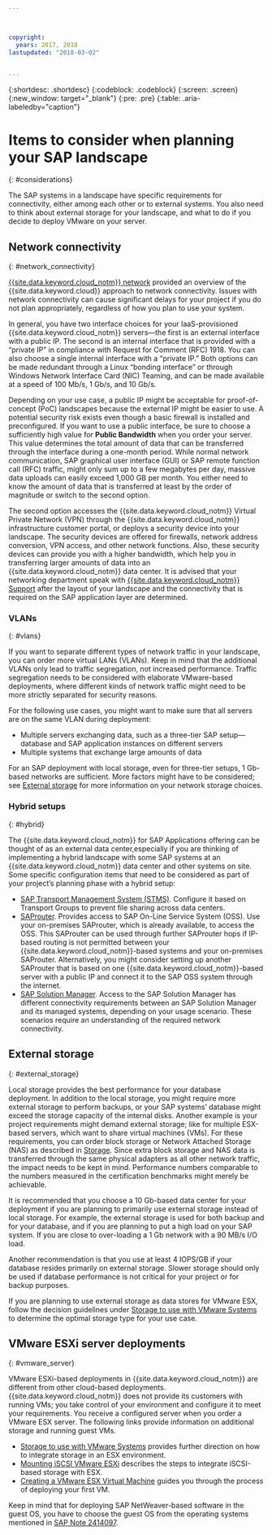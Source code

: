 ```yaml
---



copyright:
  years: 2017, 2018
lastupdated: "2018-03-02"


---
```


{:shortdesc: .shortdesc}
{:codeblock: .codeblock}
{:screen: .screen}
{:new_window: target="_blank"}
{:pre: .pre}
{:table: .aria-labeledby="caption"}

# Items to consider when planning your SAP landscape
{: #considerations}

The SAP systems in a landscape have specific requirements for connectivity, either among each other or to external systems. You also need to think about external storage for your landscape, and what to do if you decide to deploy VMware on your server.

## Network connectivity
{: #network_connectivity}

[{{site.data.keyword.cloud_notm}} network](/docs/infrastructure/sap-netweaver/sap-about.html#ibm_cloud_network) provided an overview of the {{site.data.keyword.cloud}} approach to network connectivity. Issues with network connectivity can cause significant delays for your project if you do not plan appropriately, regardless of how you plan to use your system. 

In general, you have two interface choices for your IaaS-provisioned {{site.data.keyword.cloud_notm}} servers—the first is an external interface with a public IP. The second is an internal interface that is provided with a “private IP” in compliance with Request for Comment (RFC) 1918. You can also choose a single internal interface with a “private IP.” Both options can be made redundant through a Linux “bonding interface” or through Windows Network Interface Card (NIC) Teaming, and can be made available at a speed of 100 Mb/s, 1 Gb/s, and 10 Gb/s.

Depending on your use case, a public IP might be acceptable for proof-of-concept (PoC) landscapes because the external IP might be easier to use. A potential security risk exists even though a basic firewall is installed and preconfigured. If you want to use a public interface, be sure to choose a sufficiently high value for **Public Bandwidth** when you order your server. This value determines the total amount of data that can be transferred through the interface during a one-month period. While normal network communication, SAP graphical user interface (GUI) or SAP remote function call (RFC) traffic, might only sum up to a few megabytes per day, massive data uploads can easily exceed 1,000 GB per month. You either need to know the amount of data that is transferred at least by the order of magnitude or switch to the second option.

The second option accesses the {{site.data.keyword.cloud_notm}} Virtual Private Network (VPN) through the {{site.data.keyword.cloud_notm}} infrastructure customer portal, or deploys a security device into your landscape. The security devices are offered for firewalls, network address conversion, VPN access, and other network functions. Also, these security devices can provide you with a higher bandwidth, which help you in transferring larger amounts of data into an {{site.data.keyword.cloud_notm}} data center. It is advised that your networking department speak with [{{site.data.keyword.cloud_notm}} Support](https://console.bluemix.net/docs/get-support/howtogetsupport.html#getting-customer-support) after the layout of your landscape and the connectivity that is required on the SAP application layer are determined.

### VLANs
{: #vlans}

If you want to separate different types of network traffic in your landscape, you can order more virtual LANs (VLANs). Keep in mind that the additional VLANs only lead to traffic segregation, not increased performance. Traffic segregation needs to be considered with elaborate VMware-based deployments, where different kinds of network traffic might need to be more strictly separated for security reasons.

For the following use cases, you might want to make sure that all servers are on the same VLAN during deployment:
  *	Multiple servers exchanging data, such as a three-tier SAP setup—database and SAP application instances on different servers
  *	Multiple systems that exchange large amounts of data

For an SAP deployment with local storage, even for three-tier setups, 1 Gb-based networks are sufficient. More factors might have to be considered; see [External storage](/docs/infrastructure/sap-netweaver/sap-considerations.html#external_storage) for more information on your network storage choices.

### Hybrid setups
{: #hybrid}

The {{site.data.keyword.cloud_notm}} for SAP Applications offering can be thought of as an external data center,especially if you are thinking of implementing a hybrid landscape with some SAP systems at an {{site.data.keyword.cloud_notm}} data center and other systems on site. Some specific configuration items that need to be considered as part of your project’s planning phase with a hybrid setup:

  *	[SAP Transport Management System (STMS)](https://help.sap.com/saphelp_me60/helpdata/en/c4/6045377b52253de10000009b38f889/frameset.htm). Configure it based on Transport Groups to prevent file sharing across data centers.
  *	[SAProuter](https://support.sap.com/en/tools/connectivity-tools/saprouter.html). Provides access to SAP On-Line Service System (OSS). Use your on-premises SAProuter, which is already available, to access the OSS. This SAProuter can be used through further SAProuter hops if IP-based routing is not permitted between your {{site.data.keyword.cloud_notm}}-based systems and your on-premises SAProuter. Alternatively, you might consider setting up another SAProuter that is based on one {{site.data.keyword.cloud_notm}}-based server with a public IP and connect it to the SAP OSS system through the internet.
  *	[SAP Solution Manager](https://support.sap.com/en/solution-manager.html). Access to the SAP Solution Manager has different connectivity requirements between an SAP Solution Manager and its managed systems, depending on your usage scenario. These scenarios require an understanding of the required network connectivity.  

## External storage
{: #external_storage}

Local storage provides the best performance for your database deployment. In addition to the local storage, you might require more external storage to perform backups, or your SAP systems’ database might exceed the storage capacity of the internal disks. Another example is your project requirements might demand external storage; like for multiple ESX-based servers, which want to share virtual machines (VMs). For these requirements, you can order block storage or Network Attached Storage (NAS) as described in [Storage](/docs/infrastructure/sap-netweaver/sap-general-iaas-concepts.html#storage). Since extra block storage and NAS data is transferred through the same physical adapters as all other network traffic, the impact needs to be kept in mind. Performance numbers comparable to the numbers measured in the certification benchmarks might merely be achievable.

It is recommended that you choose a 10 Gb-based data center for your deployment if you are planning to primarily use external storage instead of local storage. For example, the external storage is used for both backup and for your database, and if you are planning to put a high load on your SAP system. If you are close to over-loading a 1 Gb network with a 90 MB/s I/O load.

Another recommendation is that you use at least 4 IOPS/GB if your database resides primarily on external storage. Slower storage should only be used if database performance is not critical for your project or for backup purposes.

If you are planning to use external storage as data stores for VMware ESX, follow the decision guidelines under [Storage to use with VMware Systems](https://console.bluemix.net/docs/infrastructure/vmware/select-storage-option-use-vmware.html#storage-to-use-with-vmware-systems) to determine the optimal storage type for your use case.

## VMware ESXi server deployments
{: #vmware_server}

VMware ESXi-based deployments in {{site.data.keyword.cloud_notm}} are different from other cloud-based deployments. {{site.data.keyword.cloud_notm}} does not provide its customers with running VMs; you take control of your environment and configure it to meet your requirements. You receive a configured server when you order a VMware ESX server. The following links provide information on additional storage and running guest VMs.

  *	[Storage to use with VMware Systems](https://console.bluemix.net/docs/infrastructure/vmware/select-storage-option-use-vmware.html#storage-to-use-with-vmware-systems) provides further direction on how to integrate storage in an ESX environment.
  * [Mounting iSCSI VMware ESXi](https://console.bluemix.net/docs/infrastructure/vmware/mounting-iscsi-vmware-esxi.html#mounting-iscsi-vmware-esxi) describes the steps to integrate iSCSI-based storage with ESX.
  * [Creating a VMware ESX Virtual Machine](https://console.bluemix.net/docs/infrastructure/vmware/vmware-esx-create-virtual-machine.html#creating-a-vmware-esx-virtual-machine) guides you through the process of deploying your first VM.

Keep in mind that for deploying SAP NetWeaver-based software in the guest OS, you have to choose the guest OS from the operating systems mentioned in [SAP Note 2414097](https://launchpad.support.sap.com/#/notes/2414097).
